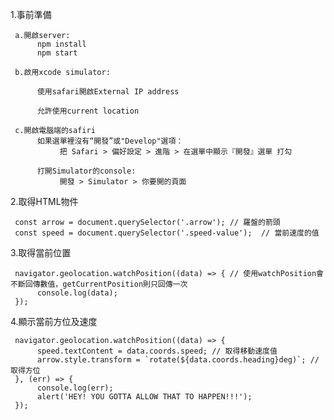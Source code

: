 1.事前準備

     a.開啟server:
          npm install
          npm start

     b.啟用xcode simulator:

          使用safari開啟External IP address

          允許使用current location

     c.開啟電腦端的safiri
          如果選單裡沒有“開發”或"Develop"選項：
               把 Safari > 偏好設定 > 進階 > 在選單中顯示『開發』選單 打勾

          打開Simulator的console:
               開發 > Simulator > 你要開的頁面


2.取得HTML物件

     const arrow = document.querySelector('.arrow'); // 羅盤的箭頭
     const speed = document.querySelector('.speed-value');  // 當前速度的值

3.取得當前位置

     navigator.geolocation.watchPosition((data) => { // 使用watchPosition會不斷回傳數值，getCurrentPosition則只回傳一次
          console.log(data);
     });

4.顯示當前方位及速度

     navigator.geolocation.watchPosition((data) => {
          speed.textContent = data.coords.speed; // 取得移動速度值
          arrow.style.transform = `rotate(${data.coords.heading}deg)`; // 取得方位
     }, (err) => {
          console.log(err);
          alert('HEY! YOU GOTTA ALLOW THAT TO HAPPEN!!!');
     });